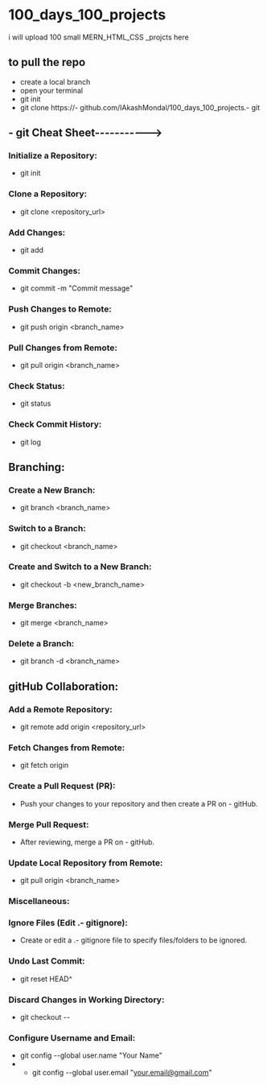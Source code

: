 # 100_days_100_projects
i will upload 100 small MERN_HTML_CSS _projcts here

## to pull the repo 
- create a local branch
- open your terminal
- git init
- git clone https://- github.com/IAkashMondal/100_days_100_projects.- git

## - git Cheat Sheet----------->

### Initialize a Repository:
- git init

### Clone a Repository:
- git clone <repository_url>

### Add Changes:
- git add <filename>

### Commit Changes:
- git commit -m "Commit message"

### Push Changes to Remote:
- git push origin <branch_name>

### Pull Changes from Remote:
- git pull origin <branch_name>

### Check Status:
- git status

### Check Commit History:
- git log

## Branching:

### Create a New Branch:
- git branch <branch_name>

### Switch to a Branch:
- git checkout <branch_name>

### Create and Switch to a New Branch:
- git checkout -b <new_branch_name>

### Merge Branches:
- git merge <branch_name>

### Delete a Branch:
- git branch -d <branch_name>

##  gitHub Collaboration:

### Add a Remote Repository:
- git remote add origin <repository_url>

### Fetch Changes from Remote:
- git fetch origin

### Create a Pull Request (PR):
- Push your changes to your repository and then create a PR on - gitHub.

### Merge Pull Request:
 - After reviewing, merge a PR on - gitHub.

### Update Local Repository from Remote:
- git pull origin <branch_name>

### Miscellaneous:

### Ignore Files (Edit .- gitignore):
 - Create or edit a .- gitignore file to specify files/folders to be ignored.

### Undo Last Commit:
- git reset HEAD^

### Discard Changes in Working Directory:
- git checkout -- <filename>

### Configure Username and Email:
- git config --global user.name "Your Name"
- - git config --global user.email "your.email@gmail.com"
